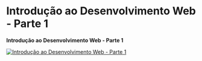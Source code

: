 # Introdução ao Desenvolvimento Web - Parte 1

**Introdução ao Desenvolvimento Web - Parte 1**

[![Introdução ao Desenvolvimento Web - Parte 1](https://img.youtube.com/vi/Qa3vVzOl3B4/0.jpg)](https://www.youtube.com/shorts/Qa3vVzOl3B4)

